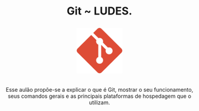 <h1 align="center">
    Git ~ LUDES.
    <p align="center"><img src="extra/imagens/git.svg" alt="Git" width="120px" /></p>
</h1>

<p align="center">Esse aulão propõe-se a explicar o que é Git, mostrar o seu funcionamento, seus comandos gerais e as principais plataformas de hospedagem que o utilizam.</p>